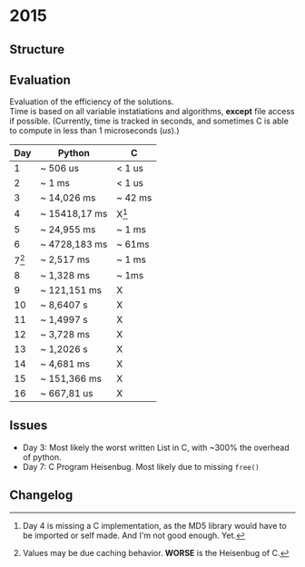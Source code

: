 # 2015

## Structure

## Evaluation

Evaluation of the efficiency of the solutions.    
Time is based on all variable instatiations and algorithms, **except** file access if possible.
(Currently, time is tracked in seconds, and sometimes C is able to compute in less than 1 microseconds (*us*).)

|  Day      |   Python      |     C         |
| -----     |   -----       |   -----       |
|   1       |  ~ 506 us     |  < 1 us       |
|   2       |  ~ 1 ms       |  < 1 us       |
|   3       |  ~ 14,026 ms  |   ~ 42 ms     |
|   4       | ~ 15418,17 ms |  X[^1]        |
|   5       | ~ 24,955 ms   |  ~ 1 ms       |
|   6       | ~ 4728,183 ms | ~ 61ms        |
|   7[^2]   | ~ 2,517 ms    |   ~ 1 ms      |
|   8       |   ~ 1,328 ms  |   ~ 1ms       |
|   9       |  ~ 121,151 ms |   X           |
|   10      | ~ 8,6407 s    |   X           |
|   11      | ~ 1,4997 s    |   X           |
|   12      | ~ 3,728 ms    |   X           |
|   13      | ~ 1,2026 s    |   X           |
|   14      | ~ 4,681 ms    |   X           |
|   15      | ~ 151,366 ms  |   X           |
|   16      | ~ 667,81 us   |   X           |


[^1]: Day 4 is missing a C implementation, as the MD5 library would have to be imported or self made. And I'm not good enough. Yet.
[^2]: Values may be due caching behavior. **WORSE** is the Heisenbug of C. 

## Issues
- Day 3: Most likely the worst written List in C, with ~300% the overhead of python.
- Day 7: C Program Heisenbug. Most likely due to missing ```free()```

## Changelog